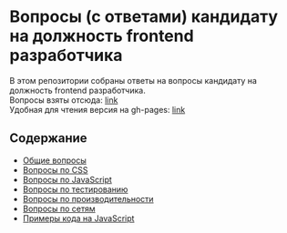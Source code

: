 # Вопросы (с ответами) кандидату на должность frontend разработчика

В этом репозитории собраны ответы на вопросы кандидату на должность frontend разработчика. <br>
Вопросы взяты отсюда: [link](https://h5bp.org/Front-end-Developer-Interview-Questions/translations/russian/) <br>
Удобная для чтения версия на gh-pages: [link](https://fedorovalexander.github.io/Front-end-Job-Interview-Questions/)

## Содержание

* [Общие вопросы](General/README.md)
* [Вопросы по CSS](CSS/README.md)
* [Вопросы по JavaScript](JavaScript/README.md)
* [Вопросы по тестированию](Testing/README.md)
* [Вопросы по производительности](Performance/README.md)
* [Вопросы по сетям](Network/README.md)
* [Примеры кода на JavaScript](Coding/README.md)
